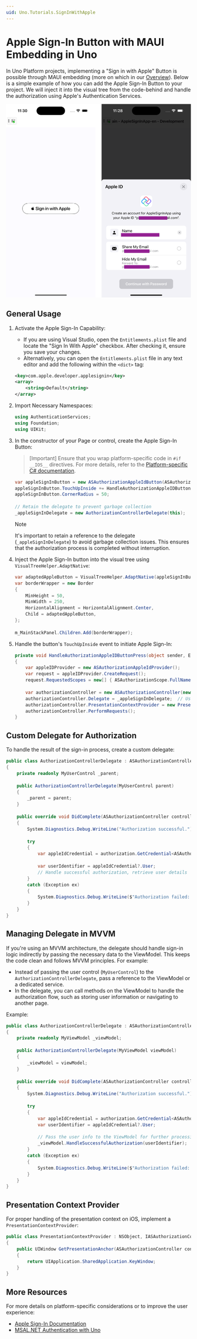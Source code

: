 ```yaml
---
uid: Uno.Tutorials.SignInWithApple
---
```


# Apple Sign-In Button with MAUI Embedding in Uno

In Uno Platform projects, implementing a "Sign in with Apple" Button is possible through MAUI embedding (more on which in our [Overview](xref:Uno.Extensions.Maui.Overview)). Below is a simple example of how you can add the Apple Sign-In Button to your project. We will inject it into the visual tree from the code-behind and handle the authorization using Apple's Authentication Services.

![Sign in with Apple ID](../interop/assets/signin-with-apple.png)

## General Usage

1. Activate the Apple Sign-In Capability:

   - If you are using Visual Studio, open the `Entitlements.plist` file and locate the "Sign In With Apple" checkbox. After checking it, ensure you save your changes.
   - Alternatively, you can open the `Entitlements.plist` file in any text editor and add the following within the `<dict>` tag:

   ```xml
   <key>com.apple.developer.applesignin</key>
   <array>
       <string>Default</string>
   </array>
   ```

2. Import Necessary Namespaces:

   ```csharp
   using AuthenticationServices;
   using Foundation;
   using UIKit;
   ```

3. In the constructor of your Page or control, create the Apple Sign-In Button:

   > [Important]
   > Ensure that you wrap platform-specific code in `#if __IOS__` directives. For more details, refer to the [Platform-specific C# documentation](xref:Uno.Development.PlatformSpecificCSharp).

   ```csharp
   var appleSignInButton = new ASAuthorizationAppleIdButton(ASAuthorizationAppleIdButtonType.Default, ASAuthorizationAppleIdButtonStyle.WhiteOutline);
   appleSignInButton.TouchUpInside += HandleAuthorizationAppleIDButtonPress;
   appleSignInButton.CornerRadius = 50;

   // Retain the delegate to prevent garbage collection
   _appleSignInDelegate = new AuthorizationControllerDelegate(this);
   ```

   > [!NOTE]
   > It's important to retain a reference to the delegate (`_appleSignInDelegate`) to avoid garbage collection issues. This ensures that the authorization process is completed without interruption.

4. Inject the Apple Sign-In button into the visual tree using `VisualTreeHelper.AdaptNative`:

   ```csharp
   var adaptedAppleButton = VisualTreeHelper.AdaptNative(appleSignInButton);
   var borderWrapper = new Border
   {
       MinHeight = 50,
       MinWidth = 250,
       HorizontalAlignment = HorizontalAlignment.Center,
       Child = adaptedAppleButton,
   };

   m_MainStackPanel.Children.Add(borderWrapper);
   ```

5. Handle the button's `TouchUpInside` event to initiate Apple Sign-In:

   ```csharp
   private void HandleAuthorizationAppleIDButtonPress(object sender, EventArgs e)
   {
       var appleIDProvider = new ASAuthorizationAppleIdProvider();
       var request = appleIDProvider.CreateRequest();
       request.RequestedScopes = new[] { ASAuthorizationScope.FullName, ASAuthorizationScope.Email };

       var authorizationController = new ASAuthorizationController(new ASAuthorizationRequest[] { request });
       authorizationController.Delegate = _appleSignInDelegate;  // Use the retained delegate
       authorizationController.PresentationContextProvider = new PresentationContextProvider();  // Set the presentation context provider
       authorizationController.PerformRequests();
   }
   ```

## Custom Delegate for Authorization

To handle the result of the sign-in process, create a custom delegate:

```csharp
public class AuthorizationControllerDelegate : ASAuthorizationControllerDelegate
{
    private readonly MyUserControl _parent;

    public AuthorizationControllerDelegate(MyUserControl parent)
    {
        _parent = parent;
    }

    public override void DidComplete(ASAuthorizationController controller, ASAuthorization authorization)
    {
        System.Diagnostics.Debug.WriteLine("Authorization successful.");

        try
        {
            var appleIdCredential = authorization.GetCredential<ASAuthorizationAppleIdCredential>();

            var userIdentifier = appleIdCredential?.User;
            // Handle successful authorization, retrieve user details
        }
        catch (Exception ex)
        {
            System.Diagnostics.Debug.WriteLine($"Authorization failed: {ex.Message}");
        }
    }
}
```

## Managing Delegate in MVVM

If you're using an MVVM architecture, the delegate should handle sign-in logic indirectly by passing the necessary data to the ViewModel. This keeps the code clean and follows MVVM principles. For example:

- Instead of passing the user control (`MyUserControl`) to the `AuthorizationControllerDelegate`, pass a reference to the ViewModel or a dedicated service.
- In the delegate, you can call methods on the ViewModel to handle the authorization flow, such as storing user information or navigating to another page.

Example:

```csharp
public class AuthorizationControllerDelegate : ASAuthorizationControllerDelegate
{
    private readonly MyViewModel _viewModel;

    public AuthorizationControllerDelegate(MyViewModel viewModel)
    {
        _viewModel = viewModel;
    }

    public override void DidComplete(ASAuthorizationController controller, ASAuthorization authorization)
    {
        System.Diagnostics.Debug.WriteLine("Authorization successful.");

        try
        {
            var appleIdCredential = authorization.GetCredential<ASAuthorizationAppleIdCredential>();
            var userIdentifier = appleIdCredential?.User;

            // Pass the user info to the ViewModel for further processing
            _viewModel.HandleSuccessfulAuthorization(userIdentifier);
        }
        catch (Exception ex)
        {
            System.Diagnostics.Debug.WriteLine($"Authorization failed: {ex.Message}");
        }
    }
}
```

## Presentation Context Provider

For proper handling of the presentation context on iOS, implement a `PresentationContextProvider`:

```csharp
public class PresentationContextProvider : NSObject, IASAuthorizationControllerPresentationContextProviding
{
    public UIWindow GetPresentationAnchor(ASAuthorizationController controller)
    {
        return UIApplication.SharedApplication.KeyWindow;
    }
}
```

## More Resources

For more details on platform-specific considerations or to improve the user experience:

- [Apple Sign-In Documentation](https://developer.apple.com/documentation/authenticationservices/implementing_user_authentication_with_sign_in_with_apple)
- [MSAL.NET Authentication with Uno](xref:Uno.Interop.MSAL)
